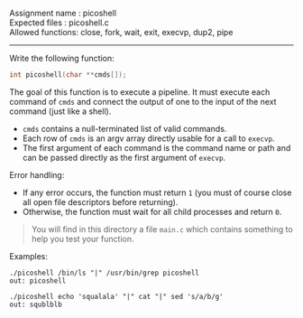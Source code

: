 Assignment name  : picoshell  
Expected files   : picoshell.c  
Allowed functions: close, fork, wait, exit, execvp, dup2, pipe  

--------------------------------------------------------------------------------

Write the following function:

```c
int picoshell(char **cmds[]);
```

The goal of this function is to execute a pipeline. It must execute each command of `cmds` and connect the output of one to the input of the next command (just like a shell).

- `cmds` contains a null-terminated list of valid commands.
- Each row of `cmds` is an argv array directly usable for a call to `execvp`.
- The first argument of each command is the command name or path and can be passed directly as the first argument of `execvp`.

Error handling:

- If any error occurs, the function must return `1` (you must of course close all open file descriptors before returning).
- Otherwise, the function must wait for all child processes and return `0`.

> You will find in this directory a file `main.c` which contains something to help you test your function.

Examples:

```
./picoshell /bin/ls "|" /usr/bin/grep picoshell  
out: picoshell

./picoshell echo 'squalala' "|" cat "|" sed 's/a/b/g'  
out: squblblb
```
